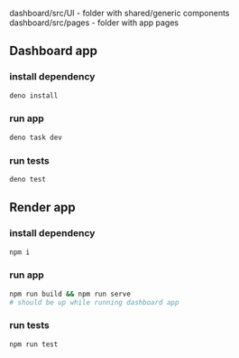 dashboard/src/UI - folder with shared/generic components\
dashboard/src/pages - folder with app pages


## Dashboard app

### install dependency
```bash 
deno install
```
### run app
```bash 
deno task dev
```

### run tests 
```bash 
deno test
```

## Render app
### install dependency
```bash 
npm i
```

### run app 
```bash 
npm run build && npm run serve 
# should be up while running dashboard app
```

### run tests
```bash 
npm run test
```
